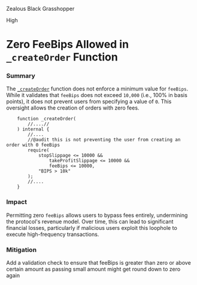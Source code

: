 Zealous Black Grasshopper

High

# Zero FeeBips Allowed in `_createOrder` Function

### Summary

The [`_createOrder`](https://github.com/sherlock-audit/2024-11-oku/blob/main/oku-custom-order-types/contracts/automatedTrigger/Bracket.sol#L466-L471) function does not enforce a minimum value for `feeBips`. While it validates that `feeBips` does not exceed `10,000` (i.e., 100% in basis points), it does not prevent users from specifying a value of `0`. This oversight allows the creation of orders with zero fees.
```solidity
    function _createOrder(
        //....//
    ) internal {
        //....
        //@audit this is not preventing the user from creating an order with 0 feeBips
        require(
            stopSlippage <= 10000 &&
                takeProfitSlippage <= 10000 &&
                feeBips <= 10000,
            "BIPS > 10k"
        );
        //....
    }
```

### Impact

Permitting zero `feeBips` allows users to bypass fees entirely, undermining the protocol's revenue model. Over time, this can lead to significant financial losses, particularly if malicious users exploit this loophole to execute high-frequency transactions.

### Mitigation

Add a validation check to ensure that feeBips is greater than zero or above certain amount as passing small amount might get round down to zero again